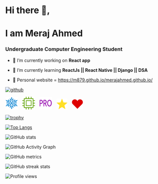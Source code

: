 # Hi there 👋,
# I am Meraj Ahmed

### Undergraduate Computer Engineering Student

- 🔭 I’m currently working on **React app**

- 🌱 I’m currently learning **ReactJs || React Native || Django || DSA**

- 🔭 Personal website = https://m879.github.io/merajahmed.github.io/




[<img src='https://cdn.jsdelivr.net/npm/simple-icons@3.0.1/icons/github.svg' alt='github' height='40'>](https://github.com/m879)  

<a href='https://archiveprogram.github.com/'><img src='https://raw.githubusercontent.com/acervenky/animated-github-badges/master/assets/acbadge.gif' width='40' height='40'></a> <a href='https://docs.github.com/en/developers'><img src='https://raw.githubusercontent.com/acervenky/animated-github-badges/master/assets/devbadge.gif' width='40' height='40'></a> <a href='https://github.com/pricing'><img src='https://raw.githubusercontent.com/acervenky/animated-github-badges/master/assets/pro.gif' width='40' height='40'></a> <a href='https://stars.github.com/'><img src='https://raw.githubusercontent.com/acervenky/animated-github-badges/master/assets/starbadge.gif' width='35' height='35'></a> <a href='https://docs.github.com/en/github/supporting-the-open-source-community-with-github-sponsors'><img src='https://raw.githubusercontent.com/acervenky/animated-github-badges/master/assets/sponsorbadge.gif' width='35' height='35'></a> 

[![trophy](https://github-profile-trophy.vercel.app/?username=m879)](https://github.com/ryo-ma/github-profile-trophy)

[![Top Langs](https://github-readme-stats.vercel.app/api/top-langs/?username=m879)](https://github.com/anuraghazra/github-readme-stats)

![GitHub stats](https://github-readme-stats.vercel.app/api?username=m879&show_icons=true&count_private=true)  

![GitHub Activity Graph](https://activity-graph.herokuapp.com/graph?username=m879)  

![GitHub metrics](https://metrics.lecoq.io/m879)  

![GitHub streak stats](https://github-readme-streak-stats.herokuapp.com/?user=m879)  

![Profile views](https://gpvc.arturio.dev/m879)  
